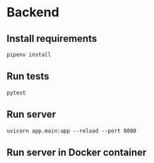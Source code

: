 # Backend 

## Install requirements

```shell
pipenv install
```

## Run tests

```shell
pytest
```

## Run server

```shell
uvicorn app.main:app --reload --port 8080
```

## Run server in Docker container

```shell

```

